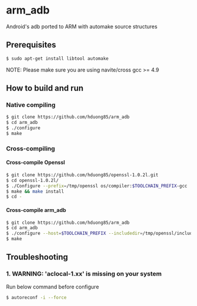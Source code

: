 # arm_adb
Android's adb ported to ARM with automake source structures

## Prerequisites
```bash
$ sudo apt-get install libtool automake
```
NOTE: Please make sure you are using navite/cross gcc >= 4.9

## How to build and run
### Native compiling
```bash
$ git clone https://github.com/hduong85/arm_adb
$ cd arm_adb
$ ./configure
$ make
```

### Cross-compiling
#### Cross-compile Openssl
```bash
$ git clone https://github.com/hduong85/openssl-1.0.2l.git
$ cd openssl-1.0.2l/
$ ./Configure --prefix=/tmp/openssl os/compiler:$TOOLCHAIN_PREFIX-gcc
$ make && make install
$ cd -
```

#### Cross-compile arm_adb
```bash
$ git clone https://github.com/hduong85/arm_adb
$ cd arm_adb
$ ./configure --host=$TOOLCHAIN_PREFIX --includedir=/tmp/openssl/include --libdir=/tmp/openssl/lib
$ make
```

## Troubleshooting
### 1. WARNING: 'aclocal-1.xx' is missing on your system
Run below command before configure
```bash
$ autoreconf -i --force
```
